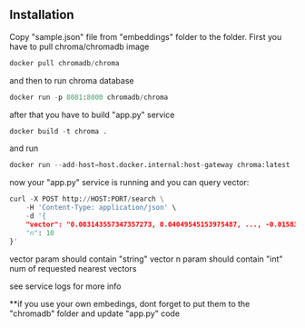 ## Installation

Copy "sample.json" file from "embeddings" folder to the folder.
First you have to pull chroma/chromadb image

```python
docker pull chromadb/chroma
```

and then to run chroma database

```python
docker run -p 8081:8000 chromadb/chroma
```

after that you have to build "app.py" service

```python
docker build -t chroma .
```

and run

```python
docker run --add-host=host.docker.internal:host-gateway chroma:latest
```

now your "app.py" service is running and you can query vector:

```python
curl -X POST http://HOST:PORT/search \
    -H 'Content-Type: application/json' \
    -d '{
    "vector": "0.003143557347357273, 0.04049545153975487, ..., -0.01583821326494217",
    "n": 10
}'
```
vector param should contain "string" vector
n param should contain "int" num of requested nearest vectors

see service logs for more info

**if you use your own embedings, dont forget to put them to the "chromadb" folder and update "app.py" code